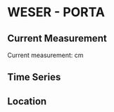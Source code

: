 # WESER - PORTA

## Current Measurement

Current measurement: <Value topic="rivers/pegel-online/WESER/PORTA/measurementValue"/> cm

## Time Series

<TimeSeries topic="rivers/pegel-online/WESER/PORTA/measurementValue" period="week" />

## Location

<WorldMap>
  <Marker lat="52.248709457324495" lon="8.922040753864895" labelTopic="rivers/pegel-online/WESER/PORTA" />
</WorldMap>
